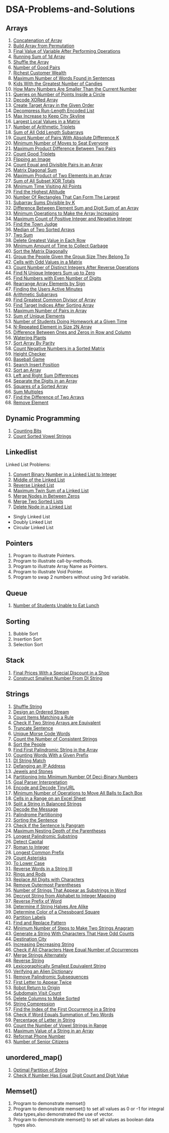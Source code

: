 # DSA-Problems-and-Solutions

## Arrays

1. [Concatenation of Array](https://leetcode.com/problems/concatenation-of-array/)
2. [Build Array from Permutation](https://leetcode.com/problems/build-array-from-permutation/)
3. [Final Value of Variable After Performing Operations](https://leetcode.com/problems/final-value-of-variable-after-performing-operations/)
4. [Running Sum of 1d Array](https://leetcode.com/problems/running-sum-of-1d-array/)
5. [Shuffle the Array](https://leetcode.com/problems/shuffle-the-array/)
6. [Number of Good Pairs](https://leetcode.com/problems/number-of-good-pairs/)
7. [Richest Customer Wealth](https://leetcode.com/problems/richest-customer-wealth/)
8. [Maximum Number of Words Found in Sentences](https://leetcode.com/problems/maximum-number-of-words-found-in-sentences/)
9. [Kids With the Greatest Number of Candies](https://leetcode.com/problems/kids-with-the-greatest-number-of-candies/)
10. [How Many Numbers Are Smaller Than the Current Number](https://leetcode.com/problems/how-many-numbers-are-smaller-than-the-current-number/)
11. [Queries on Number of Points Inside a Circle](https://leetcode.com/problems/queries-on-number-of-points-inside-a-circle/) 
12. [Decode XORed Array](https://leetcode.com/problems/decode-xored-array/description/)
13. [Create Target Array in the Given Order](https://leetcode.com/problems/create-target-array-in-the-given-order/description/)
14. [Decompress Run-Length Encoded List](https://leetcode.com/problems/decompress-run-length-encoded-list/)
15. [Max Increase to Keep City Skyline](https://leetcode.com/problems/max-increase-to-keep-city-skyline/description/)
16. [Largest Local Values in a Matrix](https://leetcode.com/problems/largest-local-values-in-a-matrix/description/)
17. [Number of Arithmetic Triplets](https://leetcode.com/problems/number-of-arithmetic-triplets/description/)
18. [Sum of All Odd Length Subarrays](https://leetcode.com/problems/sum-of-all-odd-length-subarrays/description/)
19. [Count Number of Pairs With Absolute Difference K](https://leetcode.com/problems/count-number-of-pairs-with-absolute-difference-k/description/)
20. [Minimum Number of Moves to Seat Everyone](https://leetcode.com/problems/minimum-number-of-moves-to-seat-everyone/)
21. [Maximum Product Difference Between Two Pairs](https://leetcode.com/problems/maximum-product-difference-between-two-pairs/description/)
22. [Count Good Triplets](https://leetcode.com/problems/count-good-triplets/description/)
23. [Flipping an Image](https://leetcode.com/problems/flipping-an-image/description/)
24. [Count Equal and Divisible Pairs in an Array](https://leetcode.com/problems/count-equal-and-divisible-pairs-in-an-array/description/)
25. [Matrix Diagonal Sum](https://leetcode.com/problems/matrix-diagonal-sum/description/)
26. [Maximum Product of Two Elements in an Array](https://leetcode.com/problems/maximum-product-of-two-elements-in-an-array/description/)
27. [Sum of All Subset XOR Totals](https://leetcode.com/problems/sum-of-all-subset-xor-totals/description/)
28. [Minimum Time Visiting All Points](https://leetcode.com/problems/minimum-time-visiting-all-points/description/)
29. [Find the Highest Altitude](https://leetcode.com/problems/find-the-highest-altitude/description/)
30. [Number Of Rectangles That Can Form The Largest](https://leetcode.com/problems/number-of-rectangles-that-can-form-the-largest-square/description/)
31. [Subarray Sums Divisible by K](https://leetcode.com/problems/subarray-sums-divisible-by-k/description/)
32. [Difference Between Element Sum and Digit Sum of an Array](https://leetcode.com/problems/difference-between-element-sum-and-digit-sum-of-an-array/description/)
33. [Minimum Operations to Make the Array Increasing](https://leetcode.com/problems/minimum-operations-to-make-the-array-increasing/description/)
34. [Maximum Count of Positive Integer and Negative Integer](https://leetcode.com/problems/maximum-count-of-positive-integer-and-negative-integer/)
35. [Find the Town Judge](https://leetcode.com/problems/find-the-town-judge/description/)
36. [Median of Two Sorted Arrays](https://leetcode.com/problems/median-of-two-sorted-arrays/description/)
37. [Two Sum](https://leetcode.com/problems/two-sum/description/)
38. [Delete Greatest Value in Each Row](https://leetcode.com/problems/delete-greatest-value-in-each-row/description/)
39. [Minimum Amount of Time to Collect Garbage](https://leetcode.com/problems/minimum-amount-of-time-to-collect-garbage/description/)
40. [Sort the Matrix Diagonally](https://leetcode.com/problems/sort-the-matrix-diagonally/description/)
41. [Group the People Given the Group Size They Belong To](https://leetcode.com/problems/group-the-people-given-the-group-size-they-belong-to/description/)
42. [Cells with Odd Values in a Matrix](https://leetcode.com/problems/cells-with-odd-values-in-a-matrix/description/)
43. [Count Number of Distinct Integers After Reverse Operations](https://leetcode.com/problems/count-number-of-distinct-integers-after-reverse-operations/description/)
44. [Find N Unique Integers Sum up to Zero](https://leetcode.com/problems/find-n-unique-integers-sum-up-to-zero/description/)
45. [Find Numbers with Even Number of Digits](https://leetcode.com/problems/find-numbers-with-even-number-of-digits/description/)
46. [Rearrange Array Elements by Sign](https://leetcode.com/problems/rearrange-array-elements-by-sign/description/)
47. [Finding the Users Active Minutes](https://leetcode.com/problems/finding-the-users-active-minutes/description/)
48. [Arithmetic Subarrays](https://leetcode.com/problems/arithmetic-subarrays/description/)
49. [Find Greatest Common Divisor of Array](https://leetcode.com/problems/find-greatest-common-divisor-of-array/description/)
50. [Find Target Indices After Sorting Array](https://leetcode.com/problems/find-target-indices-after-sorting-array/description/)
51. [Maximum Number of Pairs in Array](https://leetcode.com/problems/maximum-number-of-pairs-in-array/submissions/888661765/)
52. [Sum of Unique Elements](https://leetcode.com/problems/sum-of-unique-elements/submissions/890172629/)
53. [Number of Students Doing Homework at a Given Time](https://leetcode.com/problems/number-of-students-doing-homework-at-a-given-time/description/)
54. [N-Repeated Element in Size 2N Array](https://leetcode.com/problems/n-repeated-element-in-size-2n-array/description/)
55. [Difference Between Ones and Zeros in Row and Column](https://leetcode.com/problems/difference-between-ones-and-zeros-in-row-and-column/description/)
56. [Watering Plants](https://leetcode.com/problems/watering-plants/description/)
57. [Sort Array By Parity](https://leetcode.com/problems/sort-array-by-parity/description/)
58. [Count Negative Numbers in a Sorted Matrix](https://leetcode.com/problems/count-negative-numbers-in-a-sorted-matrix/description/)
59. [Height Checker](https://leetcode.com/problems/height-checker/description/)
60. [Baseball Game](https://leetcode.com/problems/baseball-game/submissions/899546540/)
61. [Search Insert Position](https://leetcode.com/problems/search-insert-position/description/)
62. [Sort an Array](https://leetcode.com/problems/sort-an-array/)
63. [Left and Right Sum Differences](https://leetcode.com/problems/left-and-right-sum-differences/description/)
64. [ Separate the Digits in an Array](https://leetcode.com/problems/separate-the-digits-in-an-array/description/)
65. [Squares of a Sorted Array](https://leetcode.com/problems/squares-of-a-sorted-array/description/)
66. [Sum Multiples](https://leetcode.com/problems/sum-multiples/description/)
67. [Find the Difference of Two Arrays](https://leetcode.com/problems/find-the-difference-of-two-arrays/description/)
68. [Remove Element](https://leetcode.com/problems/remove-element/description/?envType=study-plan-v2&envId=top-interview-150)

## Dynamic Programming

1. [Counting Bits](https://leetcode.com/problems/counting-bits/submissions/890191449/)
2. [Count Sorted Vowel Strings](https://leetcode.com/problems/count-sorted-vowel-strings/description/)


## Linkedlist

Linked List Problems:
1. [Convert Binary Number in a Linked List to Integer](https://leetcode.com/problems/convert-binary-number-in-a-linked-list-to-integer/description/)
2. [Middle of the Linked List](https://leetcode.com/problems/middle-of-the-linked-list/description/)
3. [Reverse Linked List](https://leetcode.com/problems/reverse-linked-list/description/)
4. [Maximum Twin Sum of a Linked List](https://leetcode.com/problems/maximum-twin-sum-of-a-linked-list/description/)
5. [Merge Nodes in Between Zeros](https://leetcode.com/problems/merge-nodes-in-between-zeros/description/)
6. [Merge Two Sorted Lists](https://leetcode.com/problems/merge-two-sorted-lists/description/)
7. [Delete Node in a Linked List](https://leetcode.com/problems/delete-node-in-a-linked-list/description/)

- Singly Linked List
- Doubly Linked List
- Circular Linked List

## Pointers

1. Program to illustrate Pointers.
2. Program to illustrate call-by-methods.
3. Program to illustrate Array Name as Pointers.
4. Program to illustrate Void Pointer.
5. Program to swap 2 numbers without using 3rd variable.

## Queue

1. [Number of Students Unable to Eat Lunch](https://leetcode.com/problems/number-of-students-unable-to-eat-lunch/description/)

## Sorting
1. Bubble Sort
2. Insertion Sort
3. Selection Sort

## Stack
1. [Final Prices With a Special Discount in a Shop](https://leetcode.com/problems/final-prices-with-a-special-discount-in-a-shop/description/)
2. [Construct Smallest Number From DI String](https://leetcode.com/problems/construct-smallest-number-from-di-string/description/)

## Strings
1. [Shuffle String](https://leetcode.com/problems/shuffle-string/description/)
2. [Design an Ordered Stream](https://leetcode.com/problems/design-an-ordered-stream/description/)
3. [Count Items Matching a Rule](https://leetcode.com/problems/count-items-matching-a-rule/description/)
4. [Check If Two String Arrays are Equivalent](https://leetcode.com/problems/check-if-two-string-arrays-are-equivalent/description/)
5. [Truncate Sentence](https://leetcode.com/problems/truncate-sentence/description/)
6. [Unique Morse Code Words](https://leetcode.com/problems/unique-morse-code-words/description/)
7. [Count the Number of Consistent Strings](https://leetcode.com/problems/count-the-number-of-consistent-strings/description/)
8. [Sort the People](https://leetcode.com/problems/sort-the-people/description/)
9. [Find First Palindromic String in the Array](https://leetcode.com/problems/find-first-palindromic-string-in-the-array/description/)
10. [Counting Words With a Given Prefix](https://leetcode.com/problems/counting-words-with-a-given-prefix/description/)
11. [DI String Match](https://leetcode.com/problems/di-string-match/description/)
12. [Defanging an IP Address](https://leetcode.com/problems/defanging-an-ip-address/description/)
13. [Jewels and Stones](https://leetcode.com/problems/jewels-and-stones/)
14. [Partitioning Into Minimum Number Of Deci-Binary Numbers](https://leetcode.com/problems/partitioning-into-minimum-number-of-deci-binary-numbers/description/)
15. [Goal Parser Interpretation](https://leetcode.com/problems/goal-parser-interpretation/description/)
16. [Encode and Decode TinyURL](https://leetcode.com/problems/encode-and-decode-tinyurl/description/)
17. [Minimum Number of Operations to Move All Balls to Each Box](https://leetcode.com/problems/minimum-number-of-operations-to-move-all-balls-to-each-box/description/)
18. [Cells in a Range on an Excel Sheet](https://leetcode.com/problems/cells-in-a-range-on-an-excel-sheet/description/)
19. [Split a String in Balanced Strings](https://github.com/sanidhyajadaun/DSA-Problems-and-Solutions)
20. [Decode the Message](https://leetcode.com/problems/decode-the-message/description/)
21. [Palindrome Partitioning](https://leetcode.com/problems/palindrome-partitioning/description/)
22. [Sorting the Sentence](https://leetcode.com/problems/sorting-the-sentence/description/)
23. [Check if the Sentence Is Pangram](https://leetcode.com/problems/check-if-the-sentence-is-pangram/description/)
24. [Maximum Nesting Depth of the Parentheses](https://leetcode.com/problems/maximum-nesting-depth-of-the-parentheses/description/)
25. [Longest Palindromic Substring](https://leetcode.com/problems/longest-palindromic-substring/description/)
26. [Detect Capital](https://leetcode.com/problems/detect-capital/description/)
27. [Roman to Integer](https://leetcode.com/problems/roman-to-integer/description/)
28. [Longest Common Prefix](https://leetcode.com/problems/longest-common-prefix/description/)
29. [Count Asterisks](https://leetcode.com/problems/count-asterisks/description/)
30. [To Lower Case](https://leetcode.com/problems/to-lower-case/description/)
31. [Reverse Words in a String III](https://leetcode.com/problems/reverse-words-in-a-string-iii/description/)
32. [Rings and Rods](https://leetcode.com/problems/rings-and-rods/description/)
33. [Replace All Digits with Characters](https://leetcode.com/problems/replace-all-digits-with-characters/description/)
34. [Remove Outermost Parentheses](https://leetcode.com/problems/remove-outermost-parentheses/description/)
35. [Number of Strings That Appear as Substrings in Word](https://leetcode.com/problems/number-of-strings-that-appear-as-substrings-in-word/description/)
36. [Decrypt String from Alphabet to Integer Mapping](https://leetcode.com/problems/decrypt-string-from-alphabet-to-integer-mapping/description/)
37. [Reverse Prefix of Word](https://leetcode.com/problems/reverse-prefix-of-word/description/)
38. [Determine if String Halves Are Alike](https://leetcode.com/problems/determine-if-string-halves-are-alike/description/)
39. [Determine Color of a Chessboard Square](https://leetcode.com/problems/determine-color-of-a-chessboard-square/description/)
40. [Partition Labels](https://leetcode.com/problems/partition-labels/description/)
41. [Find and Replace Pattern](https://leetcode.com/problems/find-and-replace-pattern/description/)
42. [Minimum Number of Steps to Make Two Strings Anagram](https://leetcode.com/problems/minimum-number-of-steps-to-make-two-strings-anagram/description/)
43. [Generate a String With Characters That Have Odd Counts](https://leetcode.com/problems/generate-a-string-with-characters-that-have-odd-counts/description/)
44. [Destination City](https://leetcode.com/problems/destination-city/description/)
45. [Increasing Decreasing String](https://leetcode.com/problems/increasing-decreasing-string/description/)
46. [Check if All Characters Have Equal Number of Occurrences](https://leetcode.com/problems/check-if-all-characters-have-equal-number-of-occurrences/description/)
47. [Merge Strings Alternately](https://leetcode.com/problems/merge-strings-alternately/description/)
48. [Reverse String](https://leetcode.com/problems/reverse-string/description/)
49. [Lexicographically Smallest Equivalent String](https://leetcode.com/problems/lexicographically-smallest-equivalent-string/description/)
50. [Verifying an Alien Dictionary](https://leetcode.com/problems/verifying-an-alien-dictionary/description/)
51. [Remove Palindromic Subsequences](https://leetcode.com/problems/remove-palindromic-subsequences/description/)
52. [First Letter to Appear Twice](https://leetcode.com/problems/first-letter-to-appear-twice/submissions/890187962/)
53. [Robot Return to Origin](https://leetcode.com/problems/robot-return-to-origin/description/)
54. [Subdomain Visit Count](https://leetcode.com/problems/subdomain-visit-count/description/)
55. [Delete Columns to Make Sorted](https://leetcode.com/problems/delete-columns-to-make-sorted/description/)
56. [ String Compression](https://leetcode.com/problems/string-compression/)
57. [Find the Index of the First Occurrence in a String](https://leetcode.com/problems/find-the-index-of-the-first-occurrence-in-a-string/)
58. [Check if Word Equals Summation of Two Words](https://leetcode.com/problems/check-if-word-equals-summation-of-two-words/description/)
59. [Percentage of Letter in String](https://leetcode.com/problems/percentage-of-letter-in-string/description/)
60. [Count the Number of Vowel Strings in Range](https://leetcode.com/problems/count-the-number-of-vowel-strings-in-range/description/)
61. [Maximum Value of a String in an Array](https://leetcode.com/problems/maximum-value-of-a-string-in-an-array/description/)
62. [Reformat Phone Number](https://leetcode.com/problems/reformat-phone-number/description/)
63. [Number of Senior Citizens](https://leetcode.com/problems/number-of-senior-citizens/description/)

## unordered_map()

1.  [Optimal Partition of String](https://leetcode.com/problems/optimal-partition-of-string/description/)
2. [Check if Number Has Equal Digit Count and Digit Value](https://leetcode.com/problems/check-if-number-has-equal-digit-count-and-digit-value/description/)

## Memset()

1. Program to demonstrate memset()
2. Program to demonstrate  memset() to set all values as 0 or -1 for integral data types,also demonstrated the use of vector.
3. Program to demonstrate  memset() to set all values as boolean data types also.
